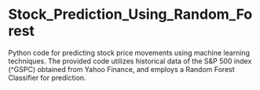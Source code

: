 # Stock_Prediction_Using_Random_Forest
Python code for predicting stock price movements using machine learning techniques. The provided code utilizes historical data of the S&amp;P 500 index (^GSPC) obtained from Yahoo Finance, and employs a Random Forest Classifier for prediction.
